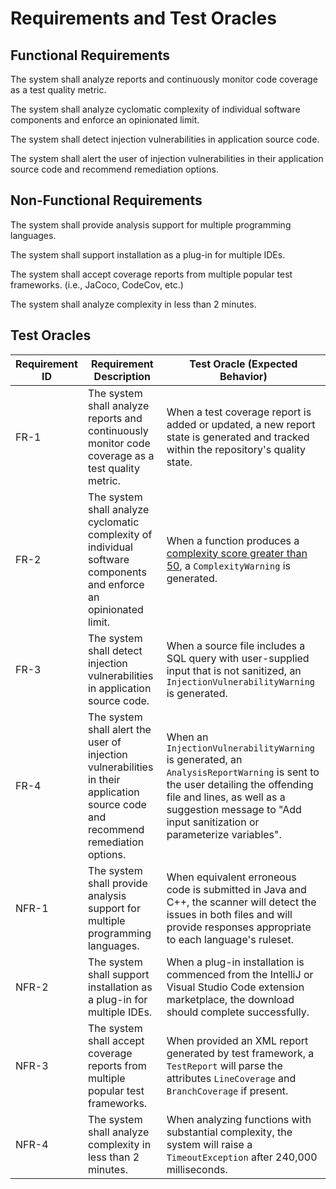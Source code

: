 # Requirements and Test Oracles

## Functional Requirements

The system shall analyze reports and continuously monitor code coverage as a test quality metric.

The system shall analyze cyclomatic complexity of individual software components and enforce an opinionated limit.

The system shall detect injection vulnerabilities in application source code.

The system shall alert the user of injection vulnerabilities in their application source code and recommend remediation options.

## Non-Functional Requirements

The system shall provide analysis support for multiple programming languages.

The system shall support installation as a plug-in for multiple IDEs.

The system shall accept coverage reports from multiple popular test frameworks. (i.e., JaCoco, CodeCov, etc.)

The system shall analyze complexity in less than 2 minutes.

## Test Oracles

| Requirement ID | Requirement Description | Test Oracle (Expected Behavior) |
|-----------------------|-----------------------------------|---------------------------------------------|
| FR-1 | The system shall analyze reports and continuously monitor code coverage as a test quality metric. | When a test coverage report is added or updated, a new report state is generated and tracked within the repository's quality state. |
| FR-2 | The system shall analyze cyclomatic complexity of individual software components and enforce an opinionated limit. | When a function produces a [complexity score greater than 50][complexity], a `ComplexityWarning` is generated. |
| FR-3 | The system shall detect injection vulnerabilities in application source code. | When a source file includes a SQL query with user-supplied input that is not sanitized, an `InjectionVulnerabilityWarning` is generated. |
| FR-4 | The system shall alert the user of injection vulnerabilities in their application source code and recommend remediation options. | When an `InjectionVulnerabilityWarning` is generated, an `AnalysisReportWarning` is sent to the user detailing the offending file and lines, as well as a suggestion message to "Add input sanitization or parameterize variables". |
| NFR-1 | The system shall provide analysis support for multiple programming languages.| When equivalent erroneous code is submitted in Java and C++, the scanner will detect the issues in both files and will provide responses appropriate to each language's ruleset. |
| NFR-2 |  The system shall support installation as a plug-in for multiple IDEs. | When a plug-in installation is commenced from the IntelliJ or Visual Studio Code extension marketplace, the download should complete successfully. |
| NFR-3 | The system shall accept coverage reports from multiple popular test frameworks. | When provided an XML report generated by test framework, a `TestReport` will parse the attributes `LineCoverage` and `BranchCoverage` if present. |
| NFR-4 | The system shall analyze complexity in less than 2 minutes. | When analyzing functions with substantial complexity, the system will raise a `TimeoutException` after 240,000 milliseconds. |

[complexity]: https://en.wikipedia.org/wiki/Cyclomatic_complexity
